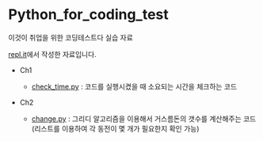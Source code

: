 # Python_for_coding_test
이것이 취업을 위한 코딩테스트다 실습 자료    

[repl.it](https://repl.it/~)에서 작성한 자료입니다.   

- Ch1
  - [check_time.py](https://github.com/J-TKim/Python_for_coding_test/blob/main/Ch1/check_time.py) : 코드를 실행시켰을 때 소요되는 시간을 체크하는 코드

- Ch2
  - [change.py](https://github.com/J-TKim/Python_for_coding_test/blob/main/Ch2/change.py) : 그리디 알고리즘을 이용해서 거스름돈의 갯수를 계산해주는 코드 (리스트를 이용하여 각 동전이 몇 개가 필요한지 확인 가능)